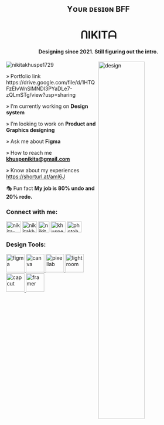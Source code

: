 <h2 align="center">Yᴏᴜʀ ᴅᴇsɪɢɴ BFF</h2>
<h1 align="center">ᑎIKITᗩ </h1>
<h4 align="center">Designing since 2021. Still figuring out the intro.</h4>
<img display="flex" justify-content="center" align="right" width="50%" alt="design" width="300" src="https://www.graphicpear.com/wp-content/uploads/2016/11/boy-1-gif.gif">

<p align="left"> <img src="https://komarev.com/ghpvc/?username=nikitakhuspe1729&label=Profile%20views&color=1C6000&style=flat" alt="nikitakhuspe1729" /> </p>
» Portfolio link https://drive.google.com/file/d/1HTQFzEIvWnSlMNDl3PYaDLe7-zQLmSTg/view?usp=sharing

» I’m currently working on **Design system**

» I’m looking to work on **Product and Graphics designing**

» Ask me about **Figma**

» How to reach me **khuspenikita@gmail.com**

» Know about my experiences https://shorturl.at/amI6J


🎭 Fun fact **My job is 80% undo and 20% redo.** 


<h3 align="left">Connect with me:</h3>
<p align="left">

<a href="https://linkedin.com/in/nikita-khuspe" target="blank"><img align="center" src="https://raw.githubusercontent.com/rahuldkjain/github-profile-readme-generator/master/src/images/icons/Social/linked-in-alt.svg" alt="nikita-khuspe" height="30" width="40" /></a>
<a href="https://www.behance.net/nikitakhuspe1729" target="blank"><img align="center" src="https://raw.githubusercontent.com/rahuldkjain/github-profile-readme-generator/master/src/images/icons/Social/behance.svg" alt="nikitakhuspe1729" height="30" width="40" /></a>
  <a href="https://dribbble.com/NikitaKhuspe" target="blank"><img align="center" src="https://github.com/user-attachments/assets/f74488e2-e68d-434f-9bf2-ef1f52d41f11" alt="nikitakhuspe1729" height="30" width="30" /></a>
  <a href="https://x.com/KhuspeNikita" target="blank"><img align="center" src="https://raw.githubusercontent.com/rahuldkjain/github-profile-readme-generator/master/src/images/icons/Social/twitter.svg" alt="khuspenikita" height="30" width="40" /></a>
  <a href="https://www.youtube.com/c/photoholiccaptures" target="blank"><img align="center" src="https://raw.githubusercontent.com/rahuldkjain/github-profile-readme-generator/master/src/images/icons/Social/youtube.svg" alt="photoholiccaptures" height="30" width="40" /></a>

</p>


<h3 align="left">Design Tools:</h3>
<p align="left"> <a href="https://www.figma.com/" target="_blank" rel="noreferrer"> <img src="https://github.com/user-attachments/assets/8aa09e53-4cd3-4954-9dd9-5e71c883cd90" alt="figma" width="50" height="50"/> </a> 
<a href="https://www.canva.com/" target="_blank" rel="noreferrer"> <img src="https://github.com/user-attachments/assets/caccd9e9-3f26-45f2-b932-67dd861f5c22" alt="canva" width="50" height="50"/> </a> 
  <a href="https://play.google.com/store/apps/details?id=com.imaginstudio.imagetools.pixellab&pcampaignid=web_share" target="_blank" rel="noreferrer"> <img src="https://github.com/user-attachments/assets/c7f531a6-8722-4928-b879-a4c16c490d75" alt="pixellab" width="50" height="50"/> </a> 
  <a href="https://lightroom.adobe.com/" target="_blank" rel="noreferrer"> <img src="https://github.com/user-attachments/assets/df96098c-4882-4e31-8d70-6a1bd85fc314" alt="lightroom" width="50" height="50"/> </a> 
  <a href="https://www.capcut.com/" target="_blank" rel="noreferrer"> <img src="https://github.com/user-attachments/assets/58e87974-0489-44fe-a169-85e5ee245ae9" alt="capcut" width="50" height="50"/> </a> 
  <a href="https://www.framer.com/" target="_blank" rel="noreferrer"> <img src="https://github.com/user-attachments/assets/bcbdfbc6-c23c-4a13-8f86-e0051d208498" alt="framer" width="50" height="50"/> </a> </p>






<!-- <p>&nbsp;<img align="center" src="https://github-readme-stats.vercel.app/api?username=nikitakhuspe1729&show_icons=true&locale=en" alt="nikitakhuspe1729" /></p>

<!-- <p><img align="center" src="https://github-readme-streak-stats.herokuapp.com/?user=nikitakhuspe1729&" alt="nikitakhuspe1729" /></p> --!>
